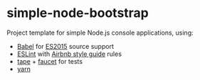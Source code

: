 # simple-node-bootstrap
Project template for simple Node.js console applications, using:

* [Babel](https://babeljs.io/) for [ES2015](https://babeljs.io/learn-es2015/) source support
* [ESLint](http://eslint.org/) with [Airbnb style guide](https://github.com/airbnb/javascript) rules
* [tape](https://github.com/substack/tape) + [faucet](https://github.com/substack/faucet) for tests
* [yarn](https://yarnpkg.com)
